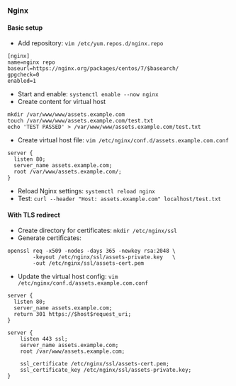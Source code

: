 ### Nginx

#### Basic setup
* Add repository: `vim /etc/yum.repos.d/nginx.repo`
```
[nginx]
name=nginx repo
baseurl=https://nginx.org/packages/centos/7/$basearch/
gpgcheck=0
enabled=1
```
* Start and enable: `systemctl enable --now nginx`
* Create content for virtual host
```
mkdir /var/www/www/assets.example.com
touch /var/www/www/assets.example.com/test.txt
echo 'TEST PASSED' > /var/www/www/assets.example.com/test.txt
```
* Create virtual host file: `vim /etc/nginx/conf.d/assets.example.com.conf`
```
server {
  listen 80;
  server_name assets.example.com;
  root /var/www/assets.example.com/;
}
```
* Reload Nginx settings: `systemctl reload nginx`
* Test: `curl --header "Host: assets.example.com" localhost/test.txt`


#### With TLS redirect
* Create directory for certificates: `mkdir /etc/nginx/ssl`
* Generate certificates:
```
openssl req -x509 -nodes -days 365 -newkey rsa:2048 \
        -keyout /etc/nginx/ssl/assets-private.key   \
        -out /etc/nginx/ssl/assets-cert.pem
```

* Update the virtual host config: `vim /etc/nginx/conf.d/assets.example.com.conf`
```
server {
  listen 80;
  server_name assets.example.com;
  return 301 https://$host$request_uri;
}

server {
    listen 443 ssl;
    server_name assets.example.com;
    root /var/www/assets.example.com;
    
    ssl_certificate /etc/nginx/ssl/assets-cert.pem;
    ssl_certificate_key /etc/nginx/ssl/assets-private.key;
} 
```
